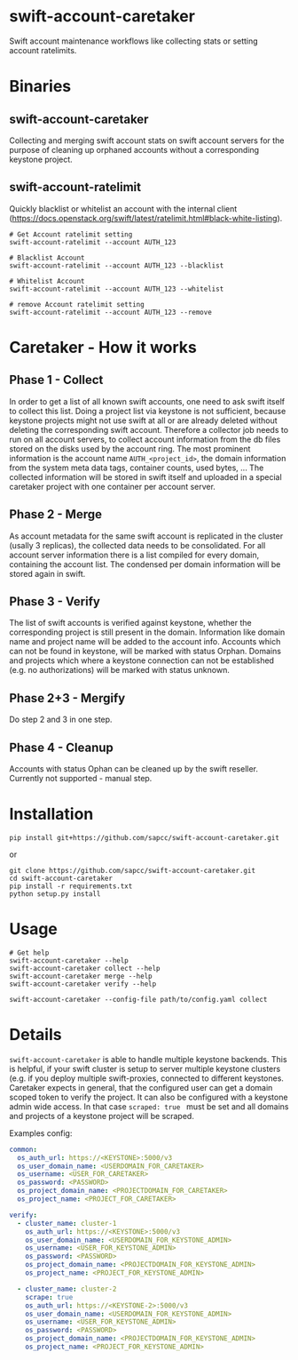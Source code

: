 # swift-account-caretaker
Swift account maintenance workflows like collecting stats or setting account ratelimits.

# Binaries

## swift-account-caretaker
Collecting and merging swift account stats on swift account servers for the purpose of cleaning up orphaned accounts
without a corresponding keystone project.

## swift-account-ratelimit
Quickly blacklist or whitelist an account with the internal client
(https://docs.openstack.org/swift/latest/ratelimit.html#black-white-listing).

```
# Get Account ratelimit setting
swift-account-ratelimit --account AUTH_123

# Blacklist Account
swift-account-ratelimit --account AUTH_123 --blacklist

# Whitelist Account
swift-account-ratelimit --account AUTH_123 --whitelist

# remove Account ratelimit setting
swift-account-ratelimit --account AUTH_123 --remove

```

# Caretaker - How it works

## Phase 1 - Collect
In order to get a list of all known swift accounts, one need to ask swift itself to collect this list. Doing a project
list via keystone is not sufficient, because keystone projects might not use swift at all or are already deleted
without deleting the corresponding swift account.
Therefore a collector job needs to run on all account servers, to collect account information from the db files stored
on the disks used by the account ring. The most prominent information is the account name `AUTH_<project_id>`,
the domain information from the system meta data tags, container counts, used bytes, ...
The collected information will be stored in swift itself and uploaded in a special caretaker project with one container
per account server.

## Phase 2 - Merge
As account metadata for the same swift account is replicated in the cluster (usally 3 replicas), the collected data
needs to be consolidated. For all account server information there is a list compiled for every domain, containing
the account list. The condensed per domain information will be stored again in swift.

## Phase 3 - Verify
The list of swift accounts is verified against keystone, whether the corresponding project is still present in the
domain. Information like domain name and project name will be added to the account info. Accounts which can not be
found in keystone, will be marked with status Orphan. Domains and projects which where a keystone connection can not
be established (e.g. no authorizations) will be marked with status unknown.

## Phase 2+3 - Mergify
Do step 2 and 3 in one step.

## Phase 4 - Cleanup
Accounts with status Ophan can be cleaned up by the swift reseller. Currently not supported - manual step.

# Installation
```
pip install git+https://github.com/sapcc/swift-account-caretaker.git
```

or

```
git clone https://github.com/sapcc/swift-account-caretaker.git
cd swift-account-caretaker
pip install -r requirements.txt
python setup.py install
```

# Usage
```
# Get help
swift-account-caretaker --help
swift-account-caretaker collect --help
swift-account-caretaker merge --help
swift-account-caretaker verify --help

swift-account-caretaker --config-file path/to/config.yaml collect
```

# Details
`swift-account-caretaker` is able to handle multiple keystone backends. This is helpful, if your swift cluster is
setup to server multiple keystone clusters (e.g. if you deploy multiple swift-proxies, connected to different keystones.
Caretaker expects in general, that the configured user can get a domain scoped token to verify the project. It can also
be configured with a keystone admin wide access. In that case `scraped: true ` must be set and all domains and projects
of a keystone project will be scraped.

Examples config:
```yaml
common:
  os_auth_url: https://<KEYSTONE>:5000/v3
  os_user_domain_name: <USERDOMAIN_FOR_CARETAKER>
  os_username: <USER_FOR_CARETAKER>
  os_password: <PASSWORD>
  os_project_domain_name: <PROJECTDOMAIN_FOR_CARETAKER>
  os_project_name: <PROJECT_FOR_CARETAKER>

verify:
  - cluster_name: cluster-1
    os_auth_url: https://<KEYSTONE>:5000/v3
    os_user_domain_name: <USERDOMAIN_FOR_KEYSTONE_ADMIN>
    os_username: <USER_FOR_KEYSTONE_ADMIN>
    os_password: <PASSWORD>
    os_project_domain_name: <PROJECTDOMAIN_FOR_KEYSTONE_ADMIN>
    os_project_name: <PROJECT_FOR_KEYSTONE_ADMIN>

  - cluster_name: cluster-2
    scrape: true
    os_auth_url: https://<KEYSTONE-2>:5000/v3
    os_user_domain_name: <USERDOMAIN_FOR_KEYSTONE_ADMIN>
    os_username: <USER_FOR_KEYSTONE_ADMIN>
    os_password: <PASSWORD>
    os_project_domain_name: <PROJECTDOMAIN_FOR_KEYSTONE_ADMIN>
    os_project_name: <PROJECT_FOR_KEYSTONE_ADMIN>
```
